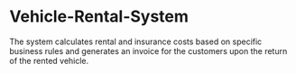 # Vehicle-Rental-System
The system calculates rental and insurance costs based on specific business rules and generates an invoice for the customers upon the return of the rented vehicle.
